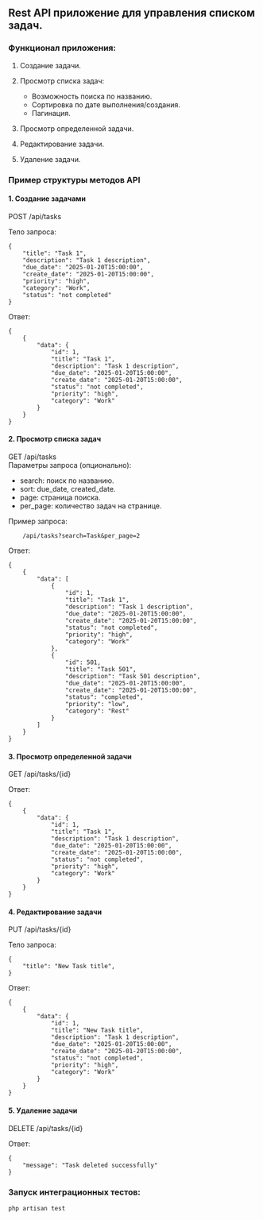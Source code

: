 ## Rest API приложение для управления списком задач.

### Функционал приложения:

1. Создание задачи.

2. Просмотр списка задач:

    - Возможность поиска по названию.
    - Сортировка по дате выполнения/создания.
    - Пагинация.

3. Просмотр определенной задачи.

4. Редактирование задачи.

5. Удаление задачи.

### Пример структуры методов API

#### 1. Создание задачами

POST /api/tasks

Тело запроса:

    { 
        "title": "Task 1",
        "description": "Task 1 description",
        "due_date": "2025-01-20T15:00:00",
        "create_date": "2025-01-20T15:00:00",
        "priority": "high",
        "category": "Work",
        "status": "not completed"
    }

Ответ:

    {
        {
            "data": {
                "id": 1,
                "title": "Task 1",
                "description": "Task 1 description",
                "due_date": "2025-01-20T15:00:00",
                "create_date": "2025-01-20T15:00:00",
                "status": "not completed",
                "priority": "high",
                "category": "Work"
            }
        }
    }

#### 2. Просмотр списка задач
 
GET /api/tasks  
Параметры запроса (опционально):
-   search: поиск по названию.
-   sort: due_date, created_date.
-   page: страница поиска.
-   per_page: количество задач на странице.

Пример запроса:  

        /api/tasks?search=Task&per_page=2

Ответ:

    {
        {
            "data": [
                {
                    "id": 1,
                    "title": "Task 1",
                    "description": "Task 1 description",
                    "due_date": "2025-01-20T15:00:00",
                    "create_date": "2025-01-20T15:00:00",
                    "status": "not completed",
                    "priority": "high",
                    "category": "Work"
                },
                {
                    "id": 501,
                    "title": "Task 501",
                    "description": "Task 501 description",
                    "due_date": "2025-01-20T15:00:00",
                    "create_date": "2025-01-20T15:00:00",
                    "status": "completed",
                    "priority": "low",
                    "category": "Rest"
                }
            ]
        }
    }

#### 3. Просмотр определенной задачи

GET /api/tasks/{id}  

Ответ:

    {
        {
            "data": {
                "id": 1,
                "title": "Task 1",
                "description": "Task 1 description",
                "due_date": "2025-01-20T15:00:00",
                "create_date": "2025-01-20T15:00:00",
                "status": "not completed",
                "priority": "high",
                "category": "Work"
            }
        }
    }

#### 4. Редактирование задачи

PUT /api/tasks/{id}

Тело запроса:

    {
        "title": "New Task title",
    }

Ответ:

    {
        {
            "data": {
                "id": 1,
                "title": "New Task title",
                "description": "Task 1 description",
                "due_date": "2025-01-20T15:00:00",
                "create_date": "2025-01-20T15:00:00",
                "status": "not completed",
                "priority": "high",
                "category": "Work"
            }
        }
    }

#### 5. Удаление задачи

DELETE /api/tasks/{id}  

Ответ:

    {
        "message": "Task deleted successfully"
    }

### Запуск интеграционных тестов:

    php artisan test
